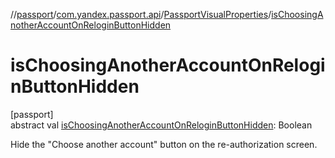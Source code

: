 //[passport](../../../index.md)/[com.yandex.passport.api](../index.md)/[PassportVisualProperties](index.md)/[isChoosingAnotherAccountOnReloginButtonHidden](is-choosing-another-account-on-relogin-button-hidden.md)

# isChoosingAnotherAccountOnReloginButtonHidden

[passport]\
abstract val [isChoosingAnotherAccountOnReloginButtonHidden](is-choosing-another-account-on-relogin-button-hidden.md): Boolean

Hide the &quot;Choose another account&quot; button on the re-authorization screen.
